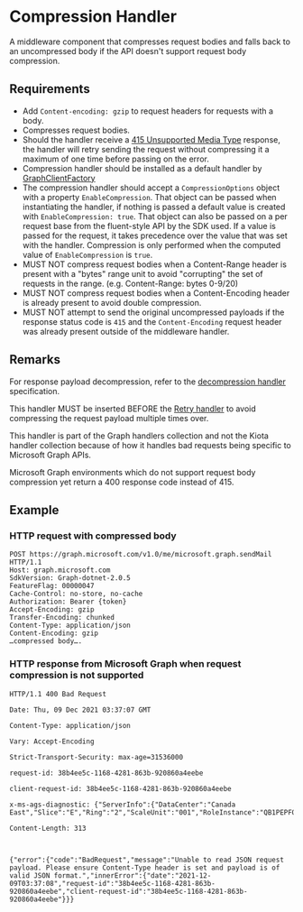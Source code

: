 # Compression Handler

A middleware component that compresses request bodies and falls back to an uncompressed body if the API doesn't support request body compression.

## Requirements

- Add `Content-encoding: gzip` to request headers for requests with a body.
- Compresses request bodies.
- Should the handler receive a [415 Unsupported Media Type](https://httpwg.org/specs/rfc7231.html#status.415) response, the handler will retry sending the request without compressing it a maximum of one time before passing on the error.
- Compression handler should be installed as a default handler by [GraphClientFactory](../GraphClientFactory.md)
- The compression handler should accept a `CompressionOptions` object with a property `EnableCompression`. That object can be passed when instantiating the handler, if nothing is passed a default value is created with `EnableCompression: true`. That object can also be passed on a per request base from the fluent-style API by the SDK used. If a value is passed for the request, it takes precedence over the value that was set with the handler. Compression is only performed when the computed value of `EnableCompression` is `true`.
- MUST NOT compress request bodies when a Content-Range header is present with a "bytes" range unit to avoid "corrupting" the set of requests in the range. (e.g. Content-Range: bytes 0-9/20)
- MUST NOT compress request bodies when a Content-Encoding header is already present to avoid double compression.
- MUST NOT attempt to send the original uncompressed payloads if the response status code is `415` and the `Content-Encoding` request header was already present outside of the middleware handler.

## Remarks

For response payload decompression, refer to the [decompression handler](./DecompressionHandler.md) specification.

This handler MUST be inserted BEFORE the [Retry handler](./RetryHanlder.md) to avoid compressing the request payload multiple times over.

This handler is part of the Graph handlers collection and not the Kiota handler collection because of how it handles bad requests being specific to Microsoft Graph APIs.

Microsoft Graph environments which do not support request body compression yet return a 400 response code instead of 415.

## Example

### HTTP request with compressed body

```http
POST https://graph.microsoft.com/v1.0/me/microsoft.graph.sendMail HTTP/1.1
Host: graph.microsoft.com
SdkVersion: Graph-dotnet-2.0.5
FeatureFlag: 00000047
Cache-Control: no-store, no-cache
Authorization: Bearer {token}
Accept-Encoding: gzip
Transfer-Encoding: chunked
Content-Type: application/json
Content-Encoding: gzip
…compressed body….
```

### HTTP response from Microsoft Graph when request compression is not supported

```http
HTTP/1.1 400 Bad Request

Date: Thu, 09 Dec 2021 03:37:07 GMT

Content-Type: application/json

Vary: Accept-Encoding

Strict-Transport-Security: max-age=31536000

request-id: 38b4ee5c-1168-4281-863b-920860a4eebe

client-request-id: 38b4ee5c-1168-4281-863b-920860a4eebe

x-ms-ags-diagnostic: {"ServerInfo":{"DataCenter":"Canada East","Slice":"E","Ring":"2","ScaleUnit":"001","RoleInstance":"QB1PEPF0000111E"}}

Content-Length: 313

 

{"error":{"code":"BadRequest","message":"Unable to read JSON request payload. Please ensure Content-Type header is set and payload is of valid JSON format.","innerError":{"date":"2021-12-09T03:37:08","request-id":"38b4ee5c-1168-4281-863b-920860a4eebe","client-request-id":"38b4ee5c-1168-4281-863b-920860a4eebe"}}}
```
